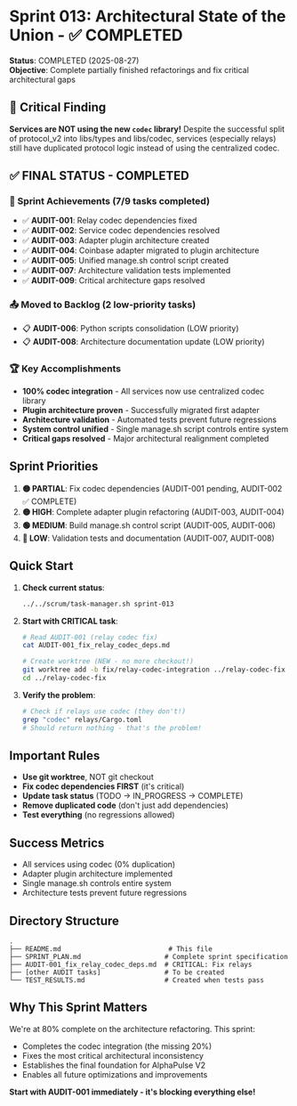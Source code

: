 # Sprint 013: Architectural State of the Union - ✅ COMPLETED

**Status**: COMPLETED (2025-08-27)  
**Objective**: Complete partially finished refactorings and fix critical architectural gaps

## 🚨 Critical Finding

**Services are NOT using the new `codec` library!** Despite the successful split of protocol_v2 into libs/types and libs/codec, services (especially relays) still have duplicated protocol logic instead of using the centralized codec.

## ✅ FINAL STATUS - COMPLETED

### 🎯 Sprint Achievements (7/9 tasks completed)
- ✅ **AUDIT-001**: Relay codec dependencies fixed
- ✅ **AUDIT-002**: Service codec dependencies resolved  
- ✅ **AUDIT-003**: Adapter plugin architecture created
- ✅ **AUDIT-004**: Coinbase adapter migrated to plugin architecture
- ✅ **AUDIT-005**: Unified manage.sh control script created
- ✅ **AUDIT-007**: Architecture validation tests implemented
- ✅ **AUDIT-009**: Critical architecture gaps resolved

### 📤 Moved to Backlog (2 low-priority tasks)
- 📋 **AUDIT-006**: Python scripts consolidation (LOW priority)
- 📋 **AUDIT-008**: Architecture documentation update (LOW priority)

### 🏆 Key Accomplishments
- **100% codec integration** - All services now use centralized codec library
- **Plugin architecture proven** - Successfully migrated first adapter
- **Architecture validation** - Automated tests prevent future regressions
- **System control unified** - Single manage.sh script controls entire system
- **Critical gaps resolved** - Major architectural realignment completed

## Sprint Priorities

1. **🟡 PARTIAL**: Fix codec dependencies (AUDIT-001 pending, AUDIT-002 ✅ COMPLETE)
2. **🟡 HIGH**: Complete adapter plugin refactoring (AUDIT-003, AUDIT-004)
3. **🟢 MEDIUM**: Build manage.sh control script (AUDIT-005, AUDIT-006)
4. **🔵 LOW**: Validation tests and documentation (AUDIT-007, AUDIT-008)

## Quick Start

1. **Check current status**:
   ```bash
   ../../scrum/task-manager.sh sprint-013
   ```

2. **Start with CRITICAL task**:
   ```bash
   # Read AUDIT-001 (relay codec fix)
   cat AUDIT-001_fix_relay_codec_deps.md
   
   # Create worktree (NEW - no more checkout!)
   git worktree add -b fix/relay-codec-integration ../relay-codec-fix
   cd ../relay-codec-fix
   ```

3. **Verify the problem**:
   ```bash
   # Check if relays use codec (they don't!)
   grep "codec" relays/Cargo.toml
   # Should return nothing - that's the problem!
   ```

## Important Rules

- **Use git worktree**, NOT git checkout
- **Fix codec dependencies FIRST** (it's critical)
- **Update task status** (TODO → IN_PROGRESS → COMPLETE)
- **Remove duplicated code** (don't just add dependencies)
- **Test everything** (no regressions allowed)

## Success Metrics

- All services using codec (0% duplication)
- Adapter plugin architecture implemented
- Single manage.sh controls entire system
- Architecture tests prevent future regressions

## Directory Structure
```
.
├── README.md                           # This file
├── SPRINT_PLAN.md                     # Complete sprint specification
├── AUDIT-001_fix_relay_codec_deps.md  # CRITICAL: Fix relays
├── [other AUDIT tasks]                # To be created
└── TEST_RESULTS.md                    # Created when tests pass
```

## Why This Sprint Matters

We're at 80% complete on the architecture refactoring. This sprint:
- Completes the codec integration (the missing 20%)
- Fixes the most critical architectural inconsistency
- Establishes the final foundation for AlphaPulse V2
- Enables all future optimizations and improvements

**Start with AUDIT-001 immediately - it's blocking everything else!**